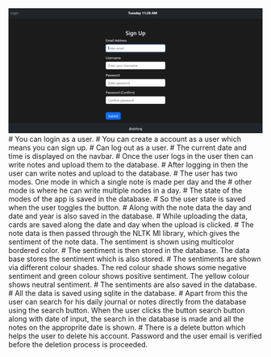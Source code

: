 <img src = "Images/1.png">
# You can login as a user.
# You can create a account as a user which means you can sign up.
# Can log out as a user.
# The current date and time is displayed on the navbar.
# Once the user logs in the user then can write notes and upload them to the database.
# After logging in then the user can write notes and upload to the database.
# The user has two modes. One mode in which a single note is made per day and the 
# other mode is where he can write multiple nodes in a day.
# The state of the modes of the app is saved in the database.
# So the user state is saved when the user toggles the button.
# Along with the note data the day and date and year is also saved in the database.
# While uploading the data, cards are saved along the date and day when the upload is clicked.
# The note data is then passed through the NLTK Ml library, which gives the sentiment of the note data. The sentiment is shown using multicolor bordered color.
# The sentiment is then stored in the database. The data base stores the sentiment which is also stored.
# The sentiments are shown via different colour shades. The red colour shade shows some negative sentiment and green colour shows positive sentiment. The yellow colour shows neutral sentiment.
# The sentiments are also saved in the database.
# All the data is saved using sqlite in the database.
# Apart from this the user can search for his daily journal or notes directly from the database using the search button. When the user clicks the button search button along with date of input, the search in the database is made and all the notes on the approprite date is shown. 
# There is a delete button which helps the user to delete his account. Password and the user email is verified before the deletion process is proceeded.

